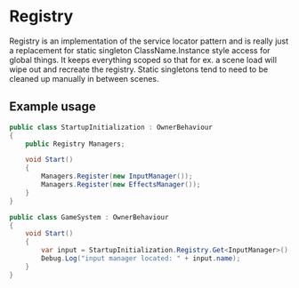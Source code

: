 # Registry

Registry is an implementation of the service locator pattern and is really just a replacement for static singleton ClassName.Instance style access for global things. It keeps everything scoped so that for ex. a scene load will wipe out and recreate the registry. Static singletons tend to need to be cleaned up manually in between scenes.

## Example usage

```cs
public class StartupInitialization : OwnerBehaviour
{
	public Registry Managers;

	void Start()
	{
		Managers.Register(new InputManager());
		Managers.Register(new EffectsManager());
	}
}

public class GameSystem : OwnerBehaviour
{
	void Start()
	{
		var input = StartupInitialization.Registry.Get<InputManager>();
		Debug.Log("input manager located: " + input.name);
	}
}
```